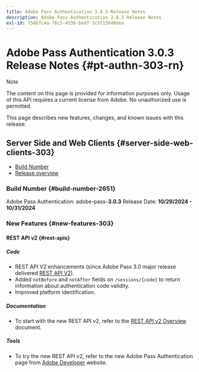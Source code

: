 ```yaml
---
title: Adobe Pass Authentication 3.0.3 Release Notes
description: Adobe Pass Authentication 3.0.3 Release Notes
exl-id: f54b7c4a-78c5-4536-bed7-3c5f15640dea
---
```

# Adobe Pass Authentication 3.0.3 Release Notes {#pt-authn-303-rn}

>[!NOTE]
>
>The content on this page is provided for information purposes only. Usage of this API requires a current license from Adobe. No unauthorized use is permitted.

This page describes new features, changes, and known issues with this release:

## Server Side and Web Clients {#server-side-web-clients-303}

* [Build Number](#build-number-303)
* [Release overview](#release-overview-303)

### Build Number {#build-number-2651}

Adobe Pass Authentication: adobe-pass-**3.0.3**
Release Date: **10/29/2024 - 10/31/2024**

### New Features {#new-features-303}

#### REST API v2 {#rest-apis}

##### Code

* REST API V2 enhancements (since Adobe Pass 3.0 major release delivered [REST API V2](./rest-api-v2/apis/rest-api-v2-apis-overview.md)).
* Added `notBefore` and `notAfter` fields on `/sessions/{code}` to return information about authentication code validity.
* Improved platform identification.
  
##### Documentation

* To start with the new REST API v2, refer to the [REST API v2 Overview](./rest-api-v2/rest-api-v2-overview.md) document.

##### Tools

* To try the new REST API v2, refer to the new Adobe Pass Authentication page from [Adobe Developer](https://developer.adobe.com/adobe-pass) website.
